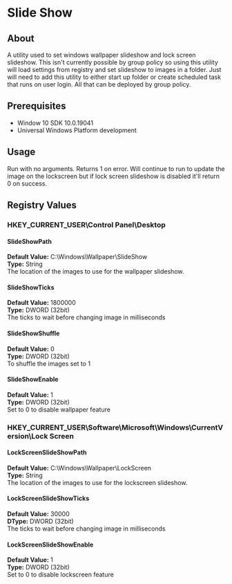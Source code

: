 # Slide Show 
## About
A utility used to set windows wallpaper slideshow and lock screen slideshow. This isn't currently possible by group policy so using this utility will load settings from registry and set slideshow to images in a folder. Just will need to add this utility to either start up folder or create scheduled task that runs on user login. All that can be deployed by group policy.
## Prerequisites
- Window 10 SDK 10.0.19041
- Universal Windows Platform development

## Usage
Run with no arguments. Returns 1 on error. Will continue to run to update the image on the lockscreen but if lock screen slideshow is disabled it'll return 0 on success.
## Registry Values
### HKEY_CURRENT_USER\Control Panel\Desktop
#### SlideShowPath
 **Default Value:** C:\Windows\Wallpaper\SlideShow  
 **Type:** String  
The location of the images to use for the wallpaper slideshow.  
#### SlideShowTicks
 **Default Value:** 1800000  
 **Type:** DWORD (32bit)  
The ticks to wait before changing image in milliseconds  
#### SlideShowShuffle
 **Default Value:** 0  
 **Type:** DWORD (32bit)  
To shuffle the images set to 1  
#### SlideShowEnable
 **Default Value:** 1  
 **Type:** DWORD (32bit)  
Set to 0 to disable wallpaper feature  
### HKEY_CURRENT_USER\Software\Microsoft\Windows\CurrentVersion\Lock Screen
#### LockScreenSlideShowPath
 **Default Value:** C:\Windows\Wallpaper\LockScreen  
 **Type:** String  
The location of the images to use for the lockscreen slideshow.  
#### LockScreenSlideShowTicks
 **Default Value:** 30000  
 **DType:** DWORD (32bit)  
The ticks to wait before changing image in milliseconds  
#### LockScreenSlideShowEnable
 **Default Value:** 1  
 **Type:** DWORD (32bit)  
Set to 0 to disable lockscreen feature  